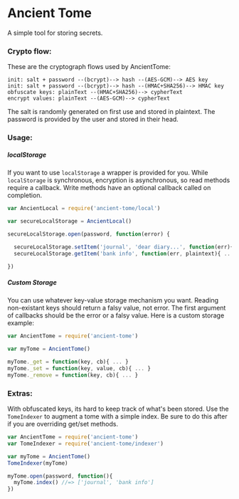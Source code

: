 # Ancient Tome

A simple tool for storing secrets.


### Crypto flow:

These are the cryptograph flows used by AncientTome:

```
init: salt + password --(bcrypt)--> hash --(AES-GCM)--> AES key
init: salt + password --(bcrypt)--> hash --(HMAC+SHA256)--> HMAC key
obfuscate keys: plainText --(HMAC+SHA256)--> cypherText
encrypt values: plainText --(AES-GCM)--> cypherText
```

The salt is randomly generated on first use and stored in plaintext.
The password is provided by the user and stored in their head.


### Usage:

##### localStorage

If you want to use `localStorage` a wrapper is provided for you.
While `localStorage` is synchronous, encryption is asynchronous,
so read methods require a callback.
Write methods have an optional callback called on completion.

```js
var AncientLocal = require('ancient-tome/local')

var secureLocalStorage = AncientLocal()

secureLocalStorage.open(password, function(error) {

  secureLocalStorage.setItem('journal', 'dear diary...', function(err){ ... })
  secureLocalStorage.getItem('bank info', function(err, plaintext){ ... })

})
```

##### Custom Storage

You can use whatever key-value storage mechanism you want.
Reading non-existant keys should return a falsy value, not error.
The first argument of callbacks should be the error or a falsy value.
Here is a custom storage example:

```js
var AncientTome = require('ancient-tome')

var myTome = AncientTome()

myTome._get = function(key, cb){ ... }
myTome._set = function(key, value, cb){ ... }
myTome._remove = function(key, cb){ ... }
```

### Extras:

With obfuscated keys, its hard to keep track of what's been stored.
Use the `TomeIndexer` to augment a tome with a simple index.
Be sure to do this after if you are overriding get/set methods.

```js
var AncientTome = require('ancient-tome')
var TomeIndexer = require('ancient-tome/indexer')

var myTome = AncientTome()
TomeIndexer(myTome)

myTome.open(password, function(){
  myTome.index() //=> ['journal', 'bank info']
})
```